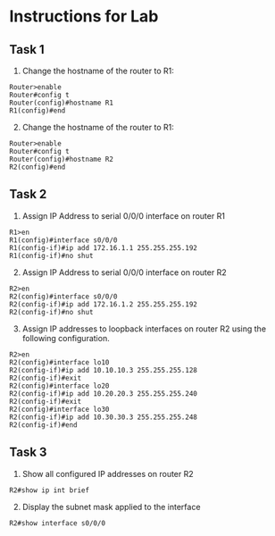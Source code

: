 # Instructions for Lab

## Task 1 
1. Change the hostname of the router to R1:
```plaintext
Router>enable
Router#config t
Router(config)#hostname R1
R1(config)#end
```
2. Change the hostname of the router to R1:
```plaintext
Router>enable
Router#config t
Router(config)#hostname R2
R2(config)#end
```
## Task 2 
1. Assign IP Address to serial 0/0/0 interface on router R1
```plaintext
R1>en
R1(config)#interface s0/0/0
R1(config-if)#ip add 172.16.1.1 255.255.255.192
R1(config-if)#no shut
```
2. Assign IP Address to serial 0/0/0 interface on router R2
```plaintext
R2>en
R2(config)#interface s0/0/0
R2(config-if)#ip add 172.16.1.2 255.255.255.192
R2(config-if)#no shut
```
3. Assign IP addresses to loopback interfaces on router R2 using the following configuration.
```plaintext
R2>en
R2(config)#interface lo10
R2(config-if)#ip add 10.10.10.3 255.255.255.128
R2(config-if)#exit
R2(config)#interface lo20
R2(config-if)#ip add 10.20.20.3 255.255.255.240
R2(config-if)#exit
R2(config)#interface lo30
R2(config-if)#ip add 10.30.30.3 255.255.255.248
R2(config-if)#end
```
## Task 3
1. Show all configured IP addresses on router R2
```plaintext
R2#show ip int brief
```
2. Display the subnet mask applied to the interface
```plaintext
R2#show interface s0/0/0
```